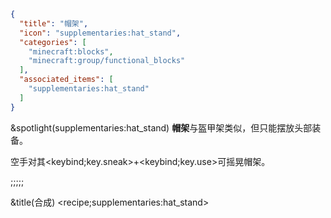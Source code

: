 ```json
{
  "title": "帽架",
  "icon": "supplementaries:hat_stand",
  "categories": [
    "minecraft:blocks",
    "minecraft:group/functional_blocks"
  ],
  "associated_items": [
    "supplementaries:hat_stand"
  ]
}
```

&spotlight(supplementaries:hat_stand)
**帽架**与盔甲架类似，但只能摆放头部装备。


空手对其<keybind;key.sneak>+<keybind;key.use>可摇晃帽架。

;;;;;

&title(合成)
<recipe;supplementaries:hat_stand>
